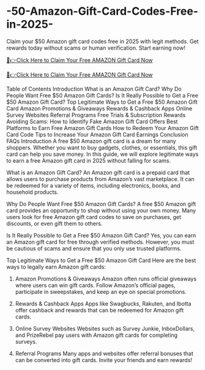 # -50-Amazon-Gift-Card-Codes-Free-in-2025-

Claim your $50 Amazon gift card codes free in 2025 with legit methods. Get rewards today without scams or human verification. Start earning now!

[🔴👉Click Here to Claim Your Free AMAZON Gift Card Now](https://mkrj.xyz/amo/)

[🔴👉Click Here to Claim Your Free AMAZON Gift Card Now](https://mkrj.xyz/amo/)

Table of Contents
Introduction
What is an Amazon Gift Card?
Why Do People Want Free $50 Amazon Gift Cards?
Is It Really Possible to Get a Free $50 Amazon Gift Card?
Top Legitimate Ways to Get a Free $50 Amazon Gift Card
Amazon Promotions & Giveaways
Rewards & Cashback Apps
Online Survey Websites
Referral Programs
Free Trials & Subscription Rewards
Avoiding Scams: How to Identify Fake Amazon Gift Card Offers
Best Platforms to Earn Free Amazon Gift Cards
How to Redeem Your Amazon Gift Card Code
Tips to Increase Your Amazon Gift Card Earnings
Conclusion
FAQs
Introduction
A free $50 Amazon gift card is a dream for many shoppers. Whether you want to buy gadgets, clothes, or essentials, this gift card can help you save money. In this guide, we will explore legitimate ways to earn a free Amazon gift card in 2025 without falling for scams.

What is an Amazon Gift Card?
An Amazon gift card is a prepaid card that allows users to purchase products from Amazon’s vast marketplace. It can be redeemed for a variety of items, including electronics, books, and household products.

Why Do People Want Free $50 Amazon Gift Cards?
A free $50 Amazon gift card provides an opportunity to shop without using your own money. Many users look for free Amazon gift card codes to save on purchases, get discounts, or even gift them to others.

Is It Really Possible to Get a Free $50 Amazon Gift Card?
Yes, you can earn an Amazon gift card for free through verified methods. However, you must be cautious of scams and ensure that you only use trusted platforms.

Top Legitimate Ways to Get a Free $50 Amazon Gift Card
Here are the best ways to legally earn Amazon gift cards:

1. Amazon Promotions & Giveaways
Amazon often runs official giveaways where users can win gift cards. Follow Amazon’s official pages, participate in sweepstakes, and keep an eye on special promotions.

2. Rewards & Cashback Apps
Apps like Swagbucks, Rakuten, and Ibotta offer cashback and rewards that can be redeemed for Amazon gift cards.

3. Online Survey Websites
Websites such as Survey Junkie, InboxDollars, and PrizeRebel pay users with Amazon gift cards for completing surveys.

4. Referral Programs
Many apps and websites offer referral bonuses that can be converted into gift cards. Invite your friends and earn rewards!
